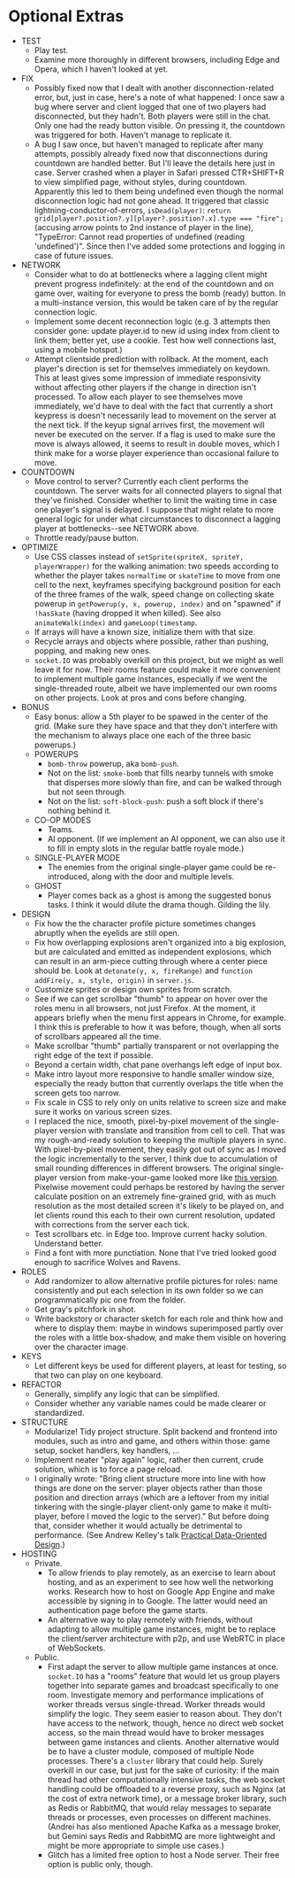 # Optional Extras

- TEST
  - Play test.
  - Examine more thoroughly in different browsers, including Edge and Opera, which I haven't looked at yet.
- FIX
  - Possibly fixed now that I dealt with another disconnection-related error, but, just in case, here's a note of what happened: I once saw a bug where server and client logged that one of two players had disconnected, but they hadn't. Both players were still in the chat. Only one had the ready button visible. On pressing it, the countdown was triggered for both. Haven't manage to replicate it.
  - A bug I saw once, but haven't managed to replicate after many attempts, possibly already fixed now that disconnections during countdown are handled better. But I'll leave the details here just in case. Server crashed when a player in Safari pressed CTR+SHIFT+R to view simplified page, without styles, during countdown. Apparently this led to them being undefined even though the normal disconnection logic had not gone ahead. It triggered that classic lightning-conductor-of-errors, `isDead(player)`: `return grid[player?.position?.y][player?.position?.x].type === "fire";` (accusing arrow points to 2nd instance of player in the line), "TypeError: Cannot read properties of undefined (reading 'undefined')". Since then I've added some protections and logging in case of future issues.
- NETWORK
  - Consider what to do at bottlenecks where a lagging client might prevent progress indefinitely: at the end of the countdown and on game over, waiting for everyone to press the bomb (ready) button. In a multi-instance version, this would be taken care of by the regular connection logic.
  - Implement some decent reconnection logic (e.g. 3 attempts then consider gone: update player.id to new id using index from client to link them; better yet, use a cookie. Test how well connections last, using a mobile hotspot.)
  - Attempt clientside prediction with rollback. At the moment, each player's direction is set for themselves immediately on keydown. This at least gives some impression of immediate responsivity without affecting other players if the change in direction isn't processed. To allow each player to see themselves move immediately, we'd have to deal with the fact that currently a short keypress is doesn't necessarily lead to movement on the server at the next tick. If the keyup signal arrives first, the movement will never be executed on the server. If a flag is used to make sure the move is always allowed, it seems to result in double moves, which I think make for a worse player experience than occasional failure to move.
- COUNTDOWN
  - Move control to server? Currently each client performs the countdown. The server waits for all connected players to signal that they've finished. Consider whether to limit the waiting time in case one player's signal is delayed. I suppose that might relate to more general logic for under what circumstances to disconnect a lagging player at bottlenecks--see NETWORK above.
  - Throttle ready/pause button.
- OPTIMIZE
  - Use CSS classes instead of `setSprite(spriteX, spriteY, playerWrapper)` for the walking animation: two speeds according to whether the player takes `normalTime` or `skateTime` to move from one cell to the next, keyframes specifying background position for each of the three frames of the walk, speed change on collecting skate powerup in `getPowerup(y, x, powerup, index)` and on "spawned" if `!hasSkate` (having dropped it when killed). See also `animateWalk(index)` and `gameLoop(timestamp`.
  - If arrays will have a known size, initialize them with that size.
  - Recycle arrays and objects where possible, rather than pushing, popping, and making new ones.
  - `socket.IO` was probably overkill on this project, but we might as well leave it for now. Their rooms feature could make it more convenient to implement multiple game instances, especially if we went the single-threaded route, albeit we have implemented our own rooms on other projects. Look at pros and cons before changing.
- BONUS
  - Easy bonus: allow a 5th player to be spawed in the center of the grid. (Make sure they have space and that they don't interfere with the mechanism to always place one each of the three basic powerups.)
  - POWERUPS
    - `bomb-throw` powerup, aka `bomb-push`.
    - Not on the list: `smoke-bomb` that fills nearby tunnels with smoke that disperses more slowly than fire, and can be walked through but not seen through.
    - Not on the list: `soft-block-push`: push a soft block if there's nothing behind it.
  - CO-OP MODES
    - Teams.
    - AI opponent. (If we implement an AI opponent, we can also use it to fill in empty slots in the regular battle royale mode.)
  - SINGLE-PLAYER MODE
    - The enemies from the original single-player game could be re-introduced, along with the door and multiple levels.
  - GHOST
    - Player comes back as a ghost is among the suggested bonus tasks. I think it would dilute the drama though. Gilding the lily.
- DESIGN
  - Fix how the the character profile picture sometimes changes abruptly when the eyelids are still open.
  - Fix how overlapping explosions aren't organized into a big explosion, but are calculated and emitted as independent explosions, which can result in an arm-piece cutting through where a center piece should be. Look at `detonate(y, x, fireRange)` and `function addFire(y, x, style, origin)` in `server.js`.
  - Customize sprites or design own sprites from scratch.
  - See if we can get scrollbar "thumb" to appear on hover over the roles menu in all browsers, not just Firefox. At the moment, it appears briefly when the menu first appears in Chrome, for example. I think this is preferable to how it was before, though, when all sorts of scrollbars appeared all the time.
  - Make scrollbar "thumb" partially transparent or not overlapping the right edge of the text if possible.
  - Beyond a certain width, chat pane overhangs left edge of input box.
  - Make intro layout more responsive to handle smaller window size, especially the ready button that currently overlaps the title when the screen gets too narrow.
  - Fix scale in CSS to rely only on units relative to screen size and make sure it works on various screen sizes.
  - I replaced the nice, smooth, pixel-by-pixel movement of the single-player version with translate and transition from cell to cell. That was my rough-and-ready solution to keeping the multiple players in sync. With pixel-by-pixel movement, they easily got out of sync as I moved the logic incrementally to the server, I think due to accumulation of small rounding differences in different browsers. The original single-player version from make-your-game looked more like [this version](https://www.retrogames.cc/nes-games/bomberman-usa.html). Pixelwise movement could perhaps be restored by having the server calculate position on an extremely fine-grained grid, with as much resolution as the most detailed screen it's likely to be played on, and let clients round this each to their own current resolution, updated with corrections from the server each tick.
  - Test scrollbars etc. in Edge too. Improve current hacky solution. Understand better.
  - Find a font with more punctiation. None that I've tried looked good enough to sacrifice Wolves and Ravens.
- ROLES
  - Add randomizer to allow alternative profile pictures for roles: name consistently and put each selection in its own folder so we can programmatically pic one from the folder.
  - Get gray's pitchfork in shot.
  - Write backstory or character sketch for each role and think how and where to display them: maybe in windows superimposed partly over the roles with a little box-shadow, and make them visible on hovering over the character image.
- KEYS
  - Let different keys be used for different players, at least for testing, so that two can play on one keyboard.
- REFACTOR
  - Generally, simplify any logic that can be simplified.
  - Consider whether any variable names could be made clearer or standardized.
- STRUCTURE
  - Modularize! Tidy project structure. Split backend and frontend into modules, such as intro and game, and others within those: game setup, socket handlers, key handlers, ...
  - Implement neater "play again" logic, rather then current, crude solution, which is to force a page reload.
  - I originally wrote: "Bring client structure more into line with how things are done on the server: player objects rather than those position and direction arrays (which are a leftover from my initial tinkering with the single-player client-only game to make it multi-player, before I moved the logic to the server)." But before doing that, consider whether it would actually be detrimental to performance. (See Andrew Kelley's talk [Practical Data-Oriented Design](https://www.youtube.com/watch?v=IroPQ150F6c).)
- HOSTING
  - Private.
    - To allow friends to play remotely, as an exercise to learn about hosting, and as an experiment to see how well the networking works. Research how to host on Google App Engine and make accessible by signing in to Google. The latter would need an authentication page before the game starts.
    - An alternative way to play remotely with friends, without adapting to allow multiple game instances, might be to replace the client/server architecture with p2p, and use WebRTC in place of WebSockets.
  - Public.
    - First adapt the server to allow multiple game instances at once. `socket.IO` has a "rooms" feature that would let us group players together into separate games and broadcast specifically to one room. Investigate memory and performance implications of worker threads versus single-thread. Worker threads would simplify the logic. They seem easier to reason about. They don't have access to the network, though, hence no direct web socket access, so the main thread would have to broker messages between game instances and clients. Another alternative would be to have a cluster module, composed of multiple Node processes. There's a `cluster` library that could help. Surely overkill in our case, but just for the sake of curiosity: if the main thread had other computationally intensive tasks, the web socket handling could be offloaded to a reverse proxy, such as Nginx (at the cost of extra network time), or a message broker library, such as Redis or RabbitMQ, that would relay messages to separate threads or processes, even processes on different machines. (Andrei has also mentioned Apache Kafka as a message broker, but Gemini says Redis and RabbitMQ are more lightweight and might be more appropriate to simple use cases.)
    - Glitch has a limited free option to host a Node server. Their free option is public only, though.
